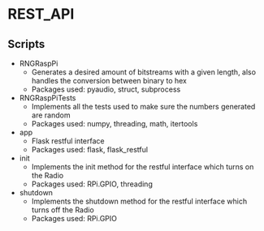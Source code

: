 # REST_API
## Scripts
- RNGRaspPi
  - Generates a desired amount of bitstreams with a given length, also handles the conversion between binary to hex
  - Packages used: pyaudio, struct, subprocess
- RNGRaspPiTests
  - Implements all the tests used to make sure the numbers generated are random
  - Packages used: numpy, threading, math, itertools
- app
  - Flask restful interface
  - Packages used: flask, flask_restful
- init
  - Implements the init method for the restful interface which turns on the Radio
  - Packages used: RPi.GPIO, threading
- shutdown
  - Implements the shutdown method for the restful interface which turns off the Radio
  - Packages used: RPi.GPIO
